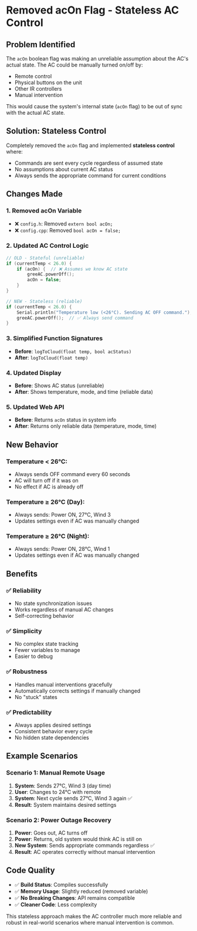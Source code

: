 # Removed acOn Flag - Stateless AC Control

## Problem Identified

The `acOn` boolean flag was making an unreliable assumption about the AC's actual state. The AC could be manually turned on/off by:
- Remote control
- Physical buttons on the unit
- Other IR controllers
- Manual intervention

This would cause the system's internal state (`acOn` flag) to be out of sync with the actual AC state.

## Solution: Stateless Control

Completely removed the `acOn` flag and implemented **stateless control** where:
- Commands are sent every cycle regardless of assumed state
- No assumptions about current AC status
- Always sends the appropriate command for current conditions

## Changes Made

### 1. **Removed acOn Variable**
- ❌ `config.h`: Removed `extern bool acOn;`
- ❌ `config.cpp`: Removed `bool acOn = false;`

### 2. **Updated AC Control Logic**
```cpp
// OLD - Stateful (unreliable)
if (currentTemp < 26.0) {
    if (acOn) {  // ❌ Assumes we know AC state
        greeAC.powerOff();
        acOn = false;
    }
}

// NEW - Stateless (reliable)
if (currentTemp < 26.0) {
    Serial.println("Temperature low (<26°C). Sending AC OFF command.");
    greeAC.powerOff();  // ✅ Always send command
}
```

### 3. **Simplified Function Signatures**
- **Before**: `logToCloud(float temp, bool acStatus)`
- **After**: `logToCloud(float temp)`

### 4. **Updated Display**
- **Before**: Shows AC status (unreliable)
- **After**: Shows temperature, mode, and time (reliable data)

### 5. **Updated Web API**
- **Before**: Returns `acOn` status in system info
- **After**: Returns only reliable data (temperature, mode, time)

## New Behavior

### **Temperature < 26°C:**
- Always sends OFF command every 60 seconds
- AC will turn off if it was on
- No effect if AC is already off

### **Temperature ≥ 26°C (Day):**
- Always sends: Power ON, 27°C, Wind 3
- Updates settings even if AC was manually changed

### **Temperature ≥ 26°C (Night):**
- Always sends: Power ON, 28°C, Wind 1
- Updates settings even if AC was manually changed

## Benefits

### ✅ **Reliability**
- No state synchronization issues
- Works regardless of manual AC changes
- Self-correcting behavior

### ✅ **Simplicity**
- No complex state tracking
- Fewer variables to manage
- Easier to debug

### ✅ **Robustness**
- Handles manual interventions gracefully
- Automatically corrects settings if manually changed
- No "stuck" states

### ✅ **Predictability**
- Always applies desired settings
- Consistent behavior every cycle
- No hidden state dependencies

## Example Scenarios

### **Scenario 1: Manual Remote Usage**
1. **System**: Sends 27°C, Wind 3 (day time)
2. **User**: Changes to 24°C with remote
3. **System**: Next cycle sends 27°C, Wind 3 again ✅
4. **Result**: System maintains desired settings

### **Scenario 2: Power Outage Recovery**
1. **Power**: Goes out, AC turns off
2. **Power**: Returns, old system would think AC is still on
3. **New System**: Sends appropriate commands regardless ✅
4. **Result**: AC operates correctly without manual intervention

## Code Quality

- ✅ **Build Status**: Compiles successfully
- ✅ **Memory Usage**: Slightly reduced (removed variable)
- ✅ **No Breaking Changes**: API remains compatible
- ✅ **Cleaner Code**: Less complexity

This stateless approach makes the AC controller much more reliable and robust in real-world scenarios where manual intervention is common.

